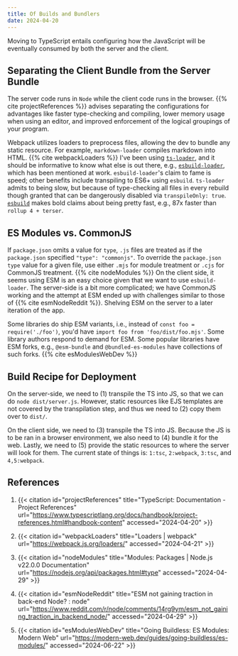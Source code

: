 ```yaml
---
title: Of Builds and Bundlers
date: 2024-04-20
---
```


Moving to TypeScript entails configuring how the JavaScript will be
eventually consumed by both the server and the client.

## Separating the Client Bundle from the Server Bundle

The server code runs in `Node` while the client code runs in the
browser. {{% cite projectReferences %}} advises separating the
configurations for advantages like faster type-checking and compiling,
lower memory usage when using an editor, and improved enforcement of the
logical groupings of your program.

Webpack utilizes loaders to preprocess files, allowing the dev to bundle
any static resource. For example, `markdown-loader` compiles markdown
into HTML. {{% cite webpackLoaders %}} I've been using
[`ts-loader`](https://github.com/TypeStrong/ts-loader), and it should be
informative to know what else is out there, e.g.,
[`esbuild-loader`](https://github.com/privatenumber/esbuild-loader),
which has been mentioned at work. `esbuild-loader`'s claim to fame is
speed; other benefits include transpiling to ES6+ using `esbuild`.
`ts-loader` admits to being slow, but because of type-checking all files
in every rebuild though granted that can be dangerously disabled via
`transpileOnly: true`. [`esbuild`](https://esbuild.github.io/) makes
bold claims about being pretty fast, e.g., 87x faster than `rollup 4 +
terser`.

## ES Modules vs. CommonJS

If `package.json` omits a value for `type`, `.js` files are treated as
if the `package.json` specified `"type": "commonjs"`. To override the
`package.json` `type` value for a given file, use either `.mjs` for
module treatment or `.cjs` for CommonJS treatment. {{% cite nodeModules
%}} On the client side, it seems using ESM is an easy choice given that
we want to use `esbuild-loader`. The server-side is a bit more
complicated; we have CommonJS working and the attempt at ESM ended up
with challenges similar to those of {{% cite esmNodeReddit %}}. Shelving
ESM on the server to a later iteration of the app.

Some libraries do ship ESM variants, i.e., instead of `const foo =
require('./foo')`, you'd have `import foo from 'foo/dist/foo.mjs'`. Some
library authors respond to demand for ESM. Some popular libraries have
ESM forks, e.g., `@esm-bundle` and `@bundled-es-modules` have
collections of such forks. {{% cite esModulesWebDev %}}

## Build Recipe for Deployment

On the server-side, we need to (1) transpile the TS into JS, so that we
can do `node dist/server.js`. However, static resources like EJS
templates are not covered by the transpilation step, and thus we need to
(2) copy them over to `dist/`.

On the client side, we need to (3) transpile the TS into JS. Because the
JS is to be ran in a browser environment, we also need to (4) bundle it
for the web. Lastly, we need to (5) provide the static resources to
where the server will look for them. The current state of things is:
`1:tsc`, `2:webpack`, `3:tsc`, and `4,5:webpack`.

## References

1. {{< citation
  id="projectReferences"
  title="TypeScript: Documentation - Project References"
  url="https://www.typescriptlang.org/docs/handbook/project-references.html#handbook-content"
  accessed="2024-04-20" >}}

1. {{< citation
  id="webpackLoaders"
  title="Loaders | webpack"
  url="https://webpack.js.org/loaders/"
  accessed="2024-04-21" >}}

1. {{< citation
  id="nodeModules"
  title="Modules: Packages | Node.js v22.0.0 Documentation"
  url="https://nodejs.org/api/packages.html#type"
  accessed="2024-04-29" >}}

1. {{< citation
  id="esmNodeReddit"
  title="ESM not gaining traction in back-end Node? : node"
  url="https://www.reddit.com/r/node/comments/14rg9ym/esm_not_gaining_traction_in_backend_node/"
  accessed="2024-04-29" >}}

1. {{< citation
  id="esModulesWebDev"
  title="Going Buildless: ES Modules: Modern Web"
  url="https://modern-web.dev/guides/going-buildless/es-modules/"
  accessed="2024-06-22" >}}
